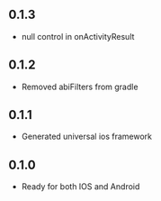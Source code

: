 ## 0.1.3
* null control in onActivityResult

## 0.1.2
* Removed abiFilters from gradle

## 0.1.1
* Generated universal ios framework

## 0.1.0

* Ready for both IOS and Android
